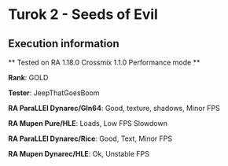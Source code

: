 # Turok 2 - Seeds of Evil 

## Execution information

** Tested on RA 1.18.0 Crossmix 1.1.0 Performance mode **

**Rank**: GOLD

**Tester**: JeepThatGoesBoom


**RA ParaLLEl Dynarec/Gln64**: Good, texture, shadows, Minor FPS

**RA Mupen Pure/HLE**: Loads, Low FPS Slowdown

**RA ParaLLEl Dynarec/Rice**: Good, Text, Minor FPS

**RA Mupen Dynarec/HLE**: Ok, Unstable FPS